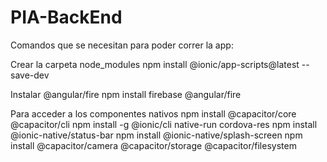 # PIA-BackEnd
Comandos que se necesitan para poder correr la app:

Crear la carpeta node_modules
npm install @ionic/app-scripts@latest --save-dev 

Instalar @angular/fire
npm install firebase @angular/fire 

Para acceder a los componentes nativos
npm install @capacitor/core @capacitor/cli 
npm install -g @ionic/cli native-run cordova-res
npm install @ionic-native/status-bar
npm install @ionic-native/splash-screen
npm install @capacitor/camera @capacitor/storage @capacitor/filesystem
